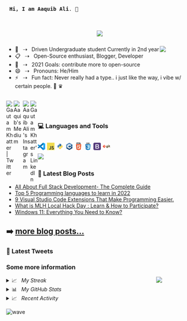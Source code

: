 
<pre> <b>Hi, I am Aaquib Ali</b>. 👋</pre>

<h1 align="center">
  <a href="#">
    <img src="https://readme-typing-svg.herokuapp.com/?lines=Never,+really+had+a+type...;i+just+like+the+way...;i+vibe+w/+certain+people+♛&center=true&size=20">
  </a>
</h1>

<img align="right" width=90px src="https://media.giphy.com/media/zJ3V6Ot51H8Y0/giphy.gif">

- 🔭 &nbsp; ⇢  &nbsp; Driven Undergraduate student Currently in 2nd year 
- 📋 &nbsp; ⇢  &nbsp; Open-Source enthusiast, Blogger, Developer
- 🤝 &nbsp; ⇢  &nbsp; 2021 Goals: contribute more to open-source 
- 😄 &nbsp; ⇢  &nbsp; Pronouns: He/Him
- ⚡ &nbsp; ⇢  &nbsp; Fun fact: Never really had a type.. i just like the way, i vibe w/ certain people. 🖤 ♛

<br>
 

<a href="https://twitter.com/dev_aaquib">
<img align="left" alt="Gautam Khatter | Twitter" width="20px" src="https://raw.githubusercontent.com/peterthehan/peterthehan/master/assets/twitter.svg" title="Follow me on Twitter" />
   

<a href ="https://aaquibdev.medium.com/">
<img align="left" alt="Aaquib's Medium" width="25px" src="https://edent.github.io/SuperTinyIcons/images/svg/medium.svg" title="Read my articles on Medium" />
 
  
<a href="https://instagram.com/ali.aaquib_">
<img align="left" src="https://raw.githubusercontent.com/rahuldkjain/github-profile-readme-generator/master/src/images/icons/Social/instagram.svg" alt="Aaquib Ali's Instagram" width="20" title="Follow me on Instagram"/>

        
<a href="https://www.linkedin.com/in/aaquib-ali">
<img align="left" alt="Gautam Khatter's LinkedIn" width="20px" src="https://raw.githubusercontent.com/peterthehan/peterthehan/master/assets/linkedin.svg" title="Connect with me on LinkedIn" />
 
 
</a>
<br>
<br>


### 💻 Languages and Tools

<code><img height="20" src="https://raw.githubusercontent.com/github/explore/80688e429a7d4ef2fca1e82350fe8e3517d3494d/topics/visual-studio-code/visual-studio-code.png"></code>
<code><img height="20" src="https://raw.githubusercontent.com/github/explore/80688e429a7d4ef2fca1e82350fe8e3517d3494d/topics/javascript/javascript.png"></code>
<code><img height="20" src="https://raw.githubusercontent.com/github/explore/80688e429a7d4ef2fca1e82350fe8e3517d3494d/topics/python/python.png"></code>
<code><img height="20" src="https://raw.githubusercontent.com/github/explore/80688e429a7d4ef2fca1e82350fe8e3517d3494d/topics/cpp/cpp.png"></code>
<code><img height = "20" src = "https://raw.githubusercontent.com/github/explore/80688e429a7d4ef2fca1e82350fe8e3517d3494d/topics/html/html.png"></code>
<code><img height = "20" src = "https://raw.githubusercontent.com/github/explore/80688e429a7d4ef2fca1e82350fe8e3517d3494d/topics/css/css.png"></code>
<code><img height = "20" src = "https://raw.githubusercontent.com/github/explore/80688e429a7d4ef2fca1e82350fe8e3517d3494d/topics/bootstrap/bootstrap.png"></code>
<code><img height="20" src="https://raw.githubusercontent.com/github/explore/80688e429a7d4ef2fca1e82350fe8e3517d3494d/topics/git/git.png"></code>
<code> <img height="20" src="https://www.freepnglogos.com/uploads/logo-mysql-png/logo-mysql-mysql-logo-png-images-are-download-crazypng-21.png"> </code>
------------------

### 📕 Latest Blog Posts
<!-- BLOG-POST-LIST:START -->
- [All About Full Stack Development- The Complete Guide](https://enlear.academy/all-about-full-stack-development-the-complete-guide-3eab236046d9?source=rss-ab31787d3f79------2)
- [Top 5 Programming languages to learn in 2022](https://enlear.academy/top-5-programming-languages-to-learn-in-2022-27f5d21ca6bc?source=rss-ab31787d3f79------2)
- [9 Visual Studio Code Extensions That Make Programming Easier.](https://medium.com/geekculture/9-visual-studio-code-extensions-that-make-programming-easier-6bbdacc15b6?source=rss-ab31787d3f79------2)
- [What is MLH Local Hack Day : Learn &amp; How to Participate?](https://aaquibdev.medium.com/what-is-mlh-local-hack-day-learn-how-to-participate-daf84fde173c?source=rss-ab31787d3f79------2)
- [Windows 11: Everything You Need to Know?](https://aaquibdev.medium.com/windows-11-everything-you-need-to-know-9b82d308f062?source=rss-ab31787d3f79------2)
<!-- BLOG-POST-LIST:END -->

  
➡️ [more blog posts...](https://aaquibdev.medium.com/)
------------------

### 📱 Latest Tweets

<!-- TWITTER:START -->
<!-- TWITTER:END -->

  
### Some more information 

 <img align="right" width=100px src="https://media.giphy.com/media/YMXLTqI8MWFoEK5vwn/giphy.gif">
 

<details>
  <summary> 📈 &nbsp; <i>My Streak</i></summary>
  

  [![GitHub Streak](http://github-readme-streak-stats.herokuapp.com?user=devaaquib&theme=dracula&hide_border=true)](https://git.io/streak-stats)
</details>
 
  <details>
   <summary> 📊 &nbsp; <i>My GitHub Stats</i></summary>
    
  
 [![Gautam's GitHub stats](https://github-readme-stats.vercel.app/api?username=devaaquib&show_icons=true&theme=dracula&count_private=true)](https://github.com/anuraghazra/github-readme-stats)
 </details>

    
  <details>
  <summary> 📈 &nbsp; <i>Recent Activity</i></summary>
    
   <!--START_SECTION:activity-->
1. 🗣 Commented on [#826](https://github.com/SauravMukherjee44/Aec-Library-Website/issues/826) in [SauravMukherjee44/Aec-Library-Website](https://github.com/SauravMukherjee44/Aec-Library-Website)
2. 🎉 Merged PR [#816](https://github.com/SauravMukherjee44/Aec-Library-Website/pull/816) in [SauravMukherjee44/Aec-Library-Website](https://github.com/SauravMukherjee44/Aec-Library-Website)
3. 🎉 Merged PR [#817](https://github.com/SauravMukherjee44/Aec-Library-Website/pull/817) in [SauravMukherjee44/Aec-Library-Website](https://github.com/SauravMukherjee44/Aec-Library-Website)
4. ❗️ Closed issue [#797](https://github.com/SauravMukherjee44/Aec-Library-Website/issues/797) in [SauravMukherjee44/Aec-Library-Website](https://github.com/SauravMukherjee44/Aec-Library-Website)
5. 🗣 Commented on [#818](https://github.com/SauravMukherjee44/Aec-Library-Website/issues/818) in [SauravMukherjee44/Aec-Library-Website](https://github.com/SauravMukherjee44/Aec-Library-Website)
   <!--END_SECTION:activity-->
---
 </details>   

<!---
devaaquib/devaaquib is a ✨ special ✨ repository because its `README.md` (this file) appears on your GitHub profile.
You can click the Preview link to take a look at your changes.
--->

![wave](https://user-images.githubusercontent.com/29425781/154565641-d52e2a87-7a1b-4323-a9c0-57a853ca06ef.png)
